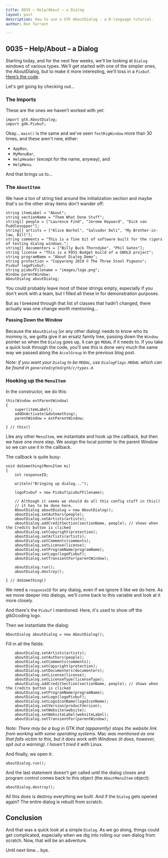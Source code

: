 ```yaml
---
title: 0035 – Help/About – a Dialog
layout: post
description: How to use a GTK AboutDialog - a D-language tutorial.
author: Ron Tarrant

---
```


## 0035 – Help/About – a Dialog

Starting today, and for the next few weeks, we'll be looking at `Dialog` windows of various types. We'll get started with one of the simpler ones, the AboutDialog, but to make it more interesting, we'll toss in a `Pixbuf`. [Here’s the code]( https://github.com/rontarrant/gtkDcoding/blob/master/013_dialogs/dialog_013_01_help_about.d).

Let's get going by checking out…

### The Imports

These are the ones we haven’t worked with yet:

	import gtk.AboutDialog;
	import gdk.Pixbuf;

Okay… `main()` is the same and we've seen `TestRigWindow` more than 30 times, and these aren't new, either:

- `AppBox`,
- `MyMenuBar`,
- `HelpHeader` (except for the name, anyway), and
- `HelpMenu`.

And that brings us to…

### The `AboutItem`

We have a ton of string tied around the initialization section and maybe that's so the other stray items don't wander off:

	string itemLabel = "About";
	string sectionName = "Them What Done Stuff";
	string[] people = ["Laurence Find", "Jerome Hayward", "Dick van Puddlesopper"];
	string[] artists = ["Alice Warhol", "Salvador Deli", "My Brother-in-law, Bill"];
	string comments = "This is a fine bit of software built for the rigors of testing dialog windows.";
	string[] documenters = ["Billy Buck Thorndyke", "Phil Gates"];
	string license = "This is a FOSS Budget build of a GNOLD project";
	string programName = "About Dialog Demo";
	string protection = "Copywrong 2019 © The Three Stool Pigeons";
	Pixbuf logoPixbuf;
	string pixbufFilename = "images/logo.png";
	Window parentWindow;
	AboutDialog aboutDialog;

You could probably leave most of these strings empty, especially if you don't work with a team, but I filled all these in for demonstration purposes.

But as I breezed through that list of classes that hadn’t changed, there actually was one change worth mentioning…

#### Passing Down the Window

Because the `AboutDialog` (or any other dialog) needs to know who its mommy is, we gotta give it an ersatz family tree, passing down the `Window` pointer so when the `Dialog` goes up, it can go `MODAL` if it needs to. If you take a quick look through the code, you'll see this is done very much the same way we passed along the `AccelGroup` in the previous blog post.

*Note: if you want your `Dialog` to be `MODAL`, use `DialogFlags.MODAL` which can be found in `generated/gtkd/gtk/c/types.d`.*

### Hooking up the `MenuItem`

In the constructor, we do this:

	this(Window extParentWindow)
	{
		super(itemLabel);
		addOnActivate(&doSomething);
		parentWindow = extParentWindow;
		
	} // this()

Like any other `MenuItem`, we instantiate and hook up the callback, but then we have one more step. We assign the local pointer to the parent Window so we can use it in the callback.

The callback is quite busy:

	void doSomething(MenuItem mi)
	{
		int responseID;
		
		writeln("Bringing up dialog...");
		
		logoPixbuf = new Pixbuf(pixbufFilename);
		
		// Although it seems we should do all this config stuff in this()
		// it has to be done here.
		AboutDialog aboutDialog = new AboutDialog();
		aboutDialog.setAuthors(people);
		aboutDialog.setArtists(artists);
		aboutDialog.addCreditSection(sectionName, people); // shows when the Credits button is clicked
		aboutDialog.setCopyright(protection);
		aboutDialog.setArtists(artists);
		aboutDialog.setComments(comments);
		aboutDialog.setLicense(license);
		aboutDialog.setProgramName(programName);
		aboutDialog.setLogo(logoPixbuf);
		aboutDialog.setTransientFor(parentWindow);
		
		aboutDialog.run();
		aboutDialog.destroy();
		
	} // doSomething()

We need a `responseID` for any dialog, even if we ignore it like we do here. As we move deeper into dialogs, we'll come back to this variable and look at it more closely.

And there's the `Pixbuf` I mentioned. Here, it's used to show off the gtkDcoding logo.
 
Then we instantiate the dialog:

	AboutDialog aboutDialog = new AboutDialog();

Fill in all the fields:

		aboutDialog.setArtists(artists);
		aboutDialog.setAuthors(people);
		aboutDialog.setComments(comments);
		aboutDialog.setCopyright(protection);
		aboutDialog.setDocumenters(documenters);
		aboutDialog.setLicense(license);
		aboutDialog.setLicenseType(licenseType);
		aboutDialog.addCreditSection(sectionName, people); // shows when the Credits button is clicked
		aboutDialog.setProgramName(programName);
		aboutDialog.setLogo(logoPixbuf);
		aboutDialog.setLogoIconName(logoIconName);
		aboutDialog.setVersion(productVersion);
		aboutDialog.setWebsite(website);
		aboutDialog.setWebsiteLabel(websiteLabel);
		aboutDialog.setTransientFor(parentWindow);

*Note: There may be a bug in* GTK *that (apparently) stops the website link from working with some operating systems.* Mac *was mentioned as one that falls victim to this, but it does work with Windows (it does, however, spit out a warning). I haven't tried it with* Linux.

And finally, we open it:

	aboutDialog.run();

And the last statement doesn’t get called until the dialog closes and program control comes back to this object (the `AboutMenuItem` object):

	aboutDialog.destroy();

All this does is destroy everything we built. And if the `Dialog` gets opened again? The entire dialog is rebuilt from scratch.

## Conclusion

And that was a quick look at a simple `Dialog`. As we go along, things could get complicated, especially when we dig into rolling our own dialog from scratch. Now, that will be an adventure.

Until next time… bye.

